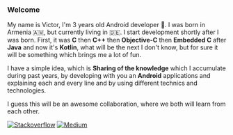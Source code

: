 ### Welcome



My name is Victor, I'm 3 years old Android developer 👶. I was born in Armenia 🇦🇲, but currently living in 🇩🇪. I start development shortly after I was born. First, it was **C** then **C++** then **Objective-C** then **Embedded C** after **Java** and now it's **Kotlin**, what will be the next I don't know, but for sure it will be something which brings me a lot of fun.


I have a simple idea, which is **Sharing of the knowledge** which I accumulate during past years, by developing with you an **Android** applications and explaining each and every line and by using different technics and technologies. 


I guess this will be an awesome collaboration, where we both will learn from each other.

[![Stackoverflow](https://img.shields.io/badge/-stackoverflow-grey?logo=Stackoverflow)](https://stackoverflow.com/users/15856233/victor-apoyan)
[![Medium](https://img.shields.io/badge/-medium-grey?logo=medium)](	https://medium.com/@victor.apoyan)



<!---
victorapoyan/victorapoyan is a ✨ special ✨ repository because its `README.md` (this file) appears on your GitHub profile.
You can click the Preview link to take a look at your changes.
--->

